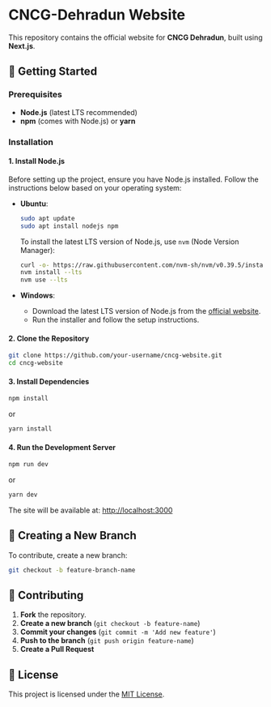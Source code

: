 # CNCG-Dehradun Website

This repository contains the official website for **CNCG Dehradun**, built using **Next.js**.
## 🚀 Getting Started

### Prerequisites

- **Node.js** (latest LTS recommended)
- **npm** (comes with Node.js) or **yarn**

### Installation

#### **1. Install Node.js**
Before setting up the project, ensure you have Node.js installed. Follow the instructions below based on your operating system:

- **Ubuntu**:
  ```sh
  sudo apt update
  sudo apt install nodejs npm
  ```
  To install the latest LTS version of Node.js, use `nvm` (Node Version Manager):
  ```sh
  curl -o- https://raw.githubusercontent.com/nvm-sh/nvm/v0.39.5/install.sh | bash
  nvm install --lts
  nvm use --lts
  ```

- **Windows**:
  - Download the latest LTS version of Node.js from the [official website](https://nodejs.org/).
  - Run the installer and follow the setup instructions.

#### **2. Clone the Repository**
   ```sh
   git clone https://github.com/your-username/cncg-website.git
   cd cncg-website
   ```

#### **3. Install Dependencies**
   ```sh
   npm install
   ```
   or
   ```sh
   yarn install
   ```

#### **4. Run the Development Server**
   ```sh
   npm run dev
   ```
   or
   ```sh
   yarn dev
   ```
   The site will be available at: [http://localhost:3000](http://localhost:3000)

## 🌿 Creating a New Branch
To contribute, create a new branch:
```sh
git checkout -b feature-branch-name
```

## 🎯 Contributing
1. **Fork** the repository.
2. **Create a new branch** (`git checkout -b feature-name`)
3. **Commit your changes** (`git commit -m 'Add new feature'`)
4. **Push to the branch** (`git push origin feature-name`)
5. **Create a Pull Request**

## 📜 License
This project is licensed under the [MIT License](LICENSE).

